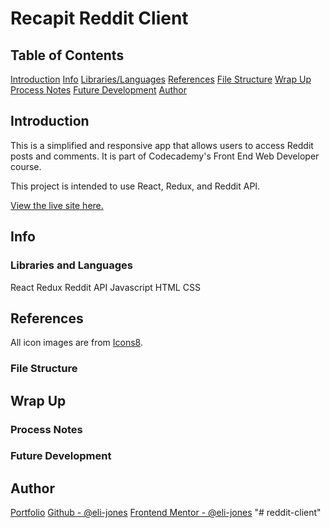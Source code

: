 # Recapit Reddit Client

## Table of Contents
[Introduction](#introduction)
[Info](#info)
    [Libraries/Languages](#libraries-and-languages)
    [References](#references)
    [File Structure](#file-structure)
[Wrap Up](#wrap-up)
    [Process Notes](#process-notes)
    [Future Development](#future-development)
[Author](#author)

## Introduction
This is a simplified and responsive app that allows users to access Reddit posts and comments. It is part of Codecademy's Front End Web Developer course.

This project is intended to use React, Redux, and Reddit API.

[View the live site here.]()

## Info

### Libraries and Languages
React
Redux
Reddit API
Javascript
HTML
CSS

## References
All icon images are from [Icons8](https://icons8.com/).


### File Structure


## Wrap Up

### Process Notes

### Future Development


## Author
[Portfolio](https://eli-jones.github.io/portfolio/)
[Github - @eli-jones](https://github.com/eli-jones)
[Frontend Mentor - @eli-jones](https://www.frontendmentor.io/profile/eli-jones)
"# reddit-client" 

